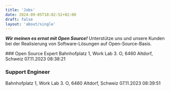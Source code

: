 ```yaml
---
title: 'Jobs'
date: 2024-09-05T18:02:52+02:00
draft: false
layout: 'about/single'
---
```


***Wir meinen es ernst mit Open Source!***
Unterstütze uns und unsere Kunden bei der Realisierung von Software-Lösungen auf Open-Source-Basis.

### Open Source Expert
Bahnhofplatz 1, Work Lab 3. O, 6460 Altdorf, Schweiz
 07.11.2023 08:38:21

### Support Engineer
Bahnhofplatz 1, Work Lab 3. O, 6460 Altdorf, Schweiz
 07.11.2023 08:39:51
